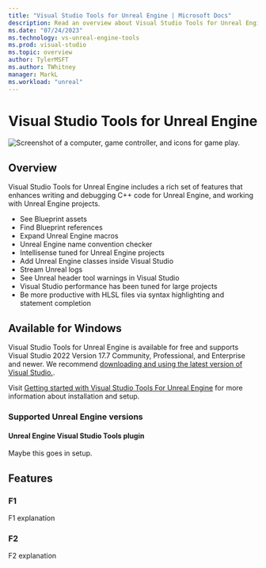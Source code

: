 ```yaml
---
title: "Visual Studio Tools for Unreal Engine | Microsoft Docs"
description: Read an overview about Visual Studio Tools for Unreal Engine, which is a free Visual Studio extension that helps you develop games with Unreal Engine.
ms.date: "07/24/2023"
ms.technology: vs-unreal-engine-tools
ms.prod: visual-studio
ms.topic: overview
author: TylerMSFT
ms.author: TWhitney
manager: MarkL
ms.workload: "unreal"
---
```

# Visual Studio Tools for Unreal Engine

![Screenshot of a computer, game controller, and icons for game play.](../media/hero.png)

## Overview

Visual Studio Tools for Unreal Engine includes a rich set of features that enhances writing and debugging C++ code for Unreal Engine, and working with Unreal Engine projects.

* See Blueprint assets
* Find Blueprint references
* Expand Unreal Engine macros
* Unreal Engine name convention checker
* Intellisense tuned for Unreal Engine projects
* Add Unreal Engine classes inside Visual Studio
* Stream Unreal logs
* See Unreal header tool warnings in Visual Studio
* Visual Studio performance has been tuned for large projects
* Be more productive with HLSL files via syntax highlighting and statement completion

## Available for Windows

Visual Studio Tools for Unreal Engine is available for free and supports Visual Studio 2022 Version 17.7 Community, Professional, and Enterprise and newer. We recommend [downloading and using the latest version of Visual Studio.](https://visualstudio.microsoft.com/downloads/).

Visit [Getting started with Visual Studio Tools For Unreal Engine](getting-started-with-visual-studio-tools-for-unity.md) for more information about installation and setup.

### Supported Unreal Engine versions

#### Unreal Engine Visual Studio Tools plugin
Maybe this goes in setup.

## Features

### F1
F1 explanation


### F2
F2 explanation

